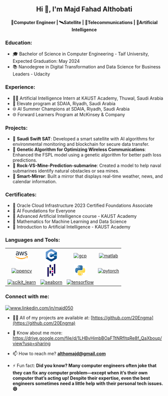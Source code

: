 <h2 align="center">Hi 👋, I'm Majd Fahad Althobati</h2>
<h4 align="center">🔧Computer Engineer | 🛰️Satellite | 📶Telecommunications | 🧠Artificial Intelligence</h4>

<h3 align="left">Education:</h3>
<ul>
  <li>🎓 Bachelor of Science in Computer Engineering - Taif University, Expected Graduation: May 2024</li>
  <li>📚 Nanodegree in Digital Transformation and Data Science for Business Leaders - Udacity</li>
</ul>

<h3 align="left">Experience:</h3>
<ul>
  <li>👨‍🔧 Artificial Intelligence Intern at KAUST Academy, Thuwal, Saudi Arabia</li>
  <li>🔧 Elevate program at SDAIA, Riyadh, Saudi Arabia</li>
  <li>🌐 AI Summer Champions at SDAIA, Riyadh, Saudi Arabia</li>
  <li>🌐 Forward Learners Program at McKinsey & Company</li>
</ul>

<h3 align="left">Projects:</h3>
<ul>
  <li>🌟 <strong>Saudi Swift SAT</strong>: Developed a smart satellite with AI algorithms for environmental monitoring and blockchain for secure data transfer.</li>
  <li>🌟 <strong>Genetic Algorithm for Optimizing Wireless Communications</strong>: Enhanced the FSPL model using a genetic algorithm for better path loss predictions.</li>
  <li>🌟 <strong>Rock-VS-Mine-Prediction-submarine</strong>: Created a model to help naval submarines identify natural obstacles or sea mines.</li>
  <li>🌟 <strong>Smart-Mirror</strong>: Built a mirror that displays real-time weather, news, and calendar information.</li>
</ul>

<h3 align="left">Certificates:</h3>
<ul>
  <li>📜 Oracle Cloud Infrastructure 2023 Certified Foundations Associate</li>
  <li>📜 AI Foundations for Everyone</li>
  <li>📜 Advanced Artificial Intelligence course - KAUST Academy</li>
  <li>📜 Mathematics for Machine Learning and Data Science</li>
  <li>📜 Introduction to Artificial Intelligence - KAUST Academy</li>
</ul>

<h3 align="left">Languages and Tools:</h3>
<table>
  <tr>
    <td align="center"><a href="https://aws.amazon.com" target="_blank" rel="noreferrer"> <img src="https://raw.githubusercontent.com/devicons/devicon/master/icons/amazonwebservices/amazonwebservices-original-wordmark.svg" alt="aws" width="40" height="40"/> </a></td>
    <td align="center"><a href="https://www.w3schools.com/cpp/" target="_blank" rel="noreferrer"> <img src="https://raw.githubusercontent.com/devicons/devicon/master/icons/cplusplus/cplusplus-original.svg" alt="cplusplus" width="40" height="40"/> </a></td>
    <td align="center"><a href="https://cloud.google.com" target="_blank" rel="noreferrer"> <img src="https://www.vectorlogo.zone/logos/google_cloud/google_cloud-icon.svg" alt="gcp" width="40" height="40"/> </a></td>
    <td align="center"><a href="https://www.mathworks.com/" target="_blank" rel="noreferrer"> <img src="https://upload.wikimedia.org/wikipedia/commons/2/21/Matlab_Logo.png" alt="matlab" width="40" height="40"/> </a></td>
  </tr>
  <tr>
    <td align="center"><a href="https://opencv.org/" target="_blank" rel="noreferrer"> <img src="https://www.vectorlogo.zone/logos/opencv/opencv-icon.svg" alt="opencv" width="40" height="40"/> </a></td>
    <td align="center"><a href="https://pandas.pydata.org/" target="_blank" rel="noreferrer"> <img src="https://raw.githubusercontent.com/devicons/devicon/2ae2a900d2f041da66e950e4d48052658d850630/icons/pandas/pandas-original.svg" alt="pandas" width="40" height="40"/> </a></td>
    <td align="center"><a href="https://www.python.org" target="_blank" rel="noreferrer"> <img src="https://raw.githubusercontent.com/devicons/devicon/master/icons/python/python-original.svg" alt="python" width="40" height="40"/> </a></td>
    <td align="center"><a href="https://pytorch.org/" target="_blank" rel="noreferrer"> <img src="https://www.vectorlogo.zone/logos/pytorch/pytorch-icon.svg" alt="pytorch" width="40" height="40"/> </a></td>
  </tr>
  <tr>
    <td align="center"><a href="https://scikit-learn.org/" target="_blank" rel="noreferrer"> <img src="https://upload.wikimedia.org/wikipedia/commons/0/05/Scikit_learn_logo_small.svg" alt="scikit_learn" width="40" height="40"/> </a></td>
    <td align="center"><a href="https://seaborn.pydata.org/" target="_blank" rel="noreferrer"> <img src="https://seaborn.pydata.org/_images/logo-mark-lightbg.svg" alt="seaborn" width="40" height="40"/> </a></td>
    <td align="center"><a href="https://www.tensorflow.org" target="_blank" rel="noreferrer"> <img src="https://www.vectorlogo.zone/logos/tensorflow/tensorflow-icon.svg" alt="tensorflow" width="40" height="40"/> </a></td>
  </tr>
</table>

<h3 align="left">Connect with me:</h3>
<p align="left">
<a href="https://linkedin.com/in/www.linkedin.com/in/majd050" target="_blank"><img align="center" src="https://raw.githubusercontent.com/rahuldkjain/github-profile-readme-generator/master/src/images/icons/Social/linked-in-alt.svg" alt="www.linkedin.com/in/majd050" height="30" width="40" /></a>
</p>

- 👨‍💻 All of my projects are available at: [https://github.com/20Engma](https://github.com/20Engma)
- 📄 Know about me more: https://drive.google.com/file/d/1LHBvHimbBOaFTtNRfItqRe8f_QaXboup/view?usp=sharing
- 📫 How to reach me? **althomajd@gmail.com**




- ⚡ Fun fact: **Did you know? Many computer engineers often joke that they can fix any computer problem—except when it’s their own computer that’s acting up! Despite their expertise, even the best engineers sometimes need a little help with their personal tech issues. 😄**
